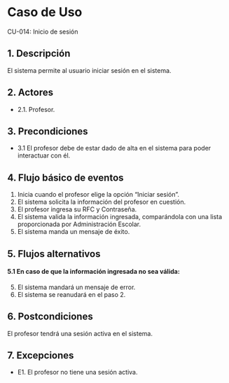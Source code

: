 # Caso de Uso
CU-014: Inicio de sesión

## 1. Descripción
El sistema permite al usuario iniciar sesión en el sistema.

## 2. Actores
- 2.1. Profesor.

## 3. Precondiciones
- 3.1 El profesor debe de estar dado de alta en el sistema para poder interactuar con él.

## 4. Flujo básico de eventos
1.    Inicia cuando el profesor elige la opción “Iniciar sesión”.
2.   El sistema solicita la información del profesor en cuestión.
3.   El profesor ingresa su RFC y Contraseña.
4.   El sistema valida la información ingresada, comparándola con una lista proporcionada por Administración Escolar.
5.   El sistema manda un mensaje de éxito.

## 5. Flujos alternativos
#### 5.1 En caso de que la información ingresada no sea válida:
5. El sistema mandará un mensaje de error.
6. El sistema se reanudará en el paso 2.

## 6. Postcondiciones
El profesor tendrá una sesión activa en el sistema.

## 7. Excepciones
- E1. El profesor no tiene una sesión activa.

